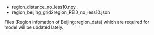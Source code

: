 - region_distance_no_less10.npy
- region_beijing_grid2region_REID_no_less10.json

Files (Region infomation of Beijing: region_data) which are required for model will be updated lately.
